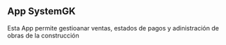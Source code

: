 ## App SystemGK
Esta App permite gestioanar ventas, estados de pagos y adinistración de obras de la construcción
